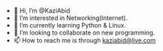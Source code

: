 - 👋 Hi, I’m @KaziAbid
- 👀 I’m interested in Networking(Internet).
- 🌱 I’m currently learning Python & Linux.
- 💞️ I’m looking to collaborate on new programming.
- 📫 How to reach me is through kaziabid@live.com

<!---
KaziAbid/KaziAbid is a ✨ special ✨ repository because its `README.md` (this file) appears on your GitHub profile.
You can click the Preview link to take a look at your changes.
--->
